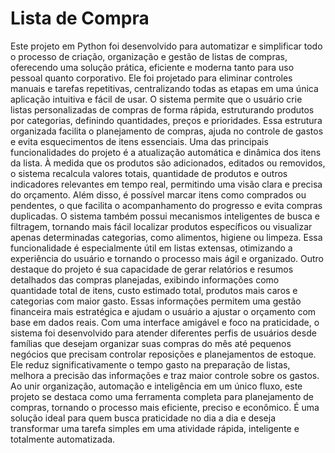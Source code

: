 # Lista de Compra
Este projeto em Python foi desenvolvido para automatizar e simplificar todo o processo de criação, organização e gestão de listas de compras, oferecendo uma solução prática, eficiente e moderna tanto para uso pessoal quanto corporativo. Ele foi projetado para eliminar controles manuais e tarefas repetitivas, centralizando todas as etapas em uma única aplicação intuitiva e fácil de usar. O sistema permite que o usuário crie listas personalizadas de compras de forma rápida, estruturando produtos por categorias, definindo quantidades, preços e prioridades. Essa estrutura organizada facilita o planejamento de compras, ajuda no controle de gastos e evita esquecimentos de itens essenciais.
Uma das principais funcionalidades do projeto é a atualização automática e dinâmica dos itens da lista. À medida que os produtos são adicionados, editados ou removidos, o sistema recalcula valores totais, quantidade de produtos e outros indicadores relevantes em tempo real, permitindo uma visão clara e precisa do orçamento. Além disso, é possível marcar itens como comprados ou pendentes, o que facilita o acompanhamento do progresso e evita compras duplicadas.
O sistema também possui mecanismos inteligentes de busca e filtragem, tornando mais fácil localizar produtos específicos ou visualizar apenas determinadas categorias, como alimentos, higiene ou limpeza. Essa funcionalidade é especialmente útil em listas extensas, otimizando a experiência do usuário e tornando o processo mais ágil e organizado.
Outro destaque do projeto é sua capacidade de gerar relatórios e resumos detalhados das compras planejadas, exibindo informações como quantidade total de itens, custo estimado total, produtos mais caros e categorias com maior gasto. Essas informações permitem uma gestão financeira mais estratégica e ajudam o usuário a ajustar o orçamento com base em dados reais.
Com uma interface amigável e foco na praticidade, o sistema foi desenvolvido para atender diferentes perfis de usuários  desde famílias que desejam organizar suas compras do mês até pequenos negócios que precisam controlar reposições e planejamentos de estoque. Ele reduz significativamente o tempo gasto na preparação de listas, melhora a precisão das informações e traz maior controle sobre os gastos.
Ao unir organização, automação e inteligência em um único fluxo, este projeto se destaca como uma ferramenta completa para planejamento de compras, tornando o processo mais eficiente, preciso e econômico. É uma solução ideal para quem busca praticidade no dia a dia e deseja transformar uma tarefa simples em uma atividade rápida, inteligente e totalmente automatizada.
